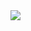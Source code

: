 <a href="https://portal.azure.com/#create/Microsoft.Template/uri/https%3A%2F%2Fraw.githubusercontent.com%2FAirGateTech%2FSentinel%2Fmain%2FBlock%2520On-prem%2520User%2Fazuredeploy.json" target="_blank">
    <img src="https://aka.ms/deploytoazurebutton""/>
</a>
